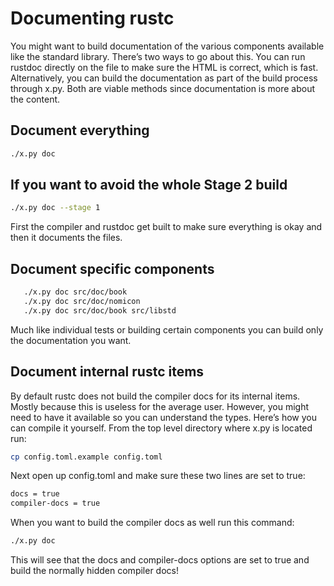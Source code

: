 # Documenting rustc

You might want to build documentation of the various components 
available like the standard library. There’s two ways to go about this.
 You can run rustdoc directly on the file to make sure the HTML is 
 correct, which is fast. Alternatively, you can build the documentation 
 as part of the  build process through x.py. Both are viable methods 
 since documentation  is more about the content.

## Document everything

   ```bash
   ./x.py doc
   ```

## If you want to avoid the whole Stage 2 build

```bash
./x.py doc --stage 1
```

First the compiler and rustdoc get built to make sure everything is okay 
and then it documents the files.

## Document specific components

```bash
   ./x.py doc src/doc/book
   ./x.py doc src/doc/nomicon
   ./x.py doc src/doc/book src/libstd
```

Much like individual tests or building certain components you can build only
 the documentation you want.

## Document internal rustc items
By default rustc does not build the compiler docs for its internal items. 
Mostly because this is useless for the average user. However, you might need 
to have it available so you can understand the types. Here’s how you can 
compile it yourself. From the top level directory where x.py is located run:

```bash
cp config.toml.example config.toml
```

Next open up config.toml and make sure these two lines are set to true:

```bash
docs = true
compiler-docs = true
```

When you want to build the compiler docs as well run this command:

```bash
./x.py doc
```

This will see that the docs and compiler-docs options are set to true 
and build the normally hidden compiler docs!
